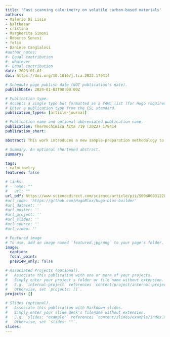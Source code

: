 ```yaml
---
title: 'Fast scanning calorimetry on volatile carbon-based materials'
authors:
- Valerio Di Lisio
- balthasar
- cristina
- Margherita Simoni
- Roberto Senesi
- felix
- Daniele Cangialosi
#author_notes:
#- Equal contribution
#- whatever
#- Equal contribution
date: 2023-01-01
doi: https://doi.org/10.1016/j.tca.2022.179414

# Schedule page publish date (NOT publication's date).
publishDate: 2024-01-03T00:00:00Z

# Publication type.
# Accepts a single type but formatted as a YAML list (for Hugo requirements).
# Enter a publication type from the CSL standard.
publication_types: [article-journal]

# Publication name and optional abbreviated publication name.
publication: Thermochimica Acta 719 (2023) 179414
publication_short:

abstract: This work introduces a new sample-preparation methodology to investigate volatile materials with fast scanning calorimetry (FSC). The protocol consists of a two-step process involving the embedding of the specimen in an inert silicone-oil-based matrix followed by gold sputtering, in order to ensure full encapsulation and isolation from the surrounding environment. This novel approach is tested thoroughly on a series of three carbon-based materials – resorcinol, corannulene and perylene. In addition to establishing the validity of our methodology, the FSC data also gives access to new and hitherto unexplored regimes of thermodynamic stability and metastability in these materials, including the emergence of glassy states, cold crystallization, and solid-to-solid transformations.

# Summary. An optional shortened abstract.
summary:

tags:
- calorimetry
featured: false

# links:
# - name: ""
#   url: ""
url_pdf: https://www.sciencedirect.com/science/article/pii/S0040603122002672/pdfft?md5=8f44a5746067e1a563778574e4c9df25&pid=1-s2.0-S0040603122002672-main.pdf
#url_code: 'https://github.com/HugoBlox/hugo-blox-builder'
#url_dataset: ''
#url_poster: ''
#url_project: ''
#url_slides: ''
#url_source: ''
#url_video: ''

# Featured image
# To use, add an image named `featured.jpg/png` to your page's folder. 
image:
  caption:
  focal_point:
  preview_only: false

# Associated Projects (optional).
#   Associate this publication with one or more of your projects.
#   Simply enter your project's folder or file name without extension.
#   E.g. `internal-project` references `content/project/internal-project/index.md`.
#   Otherwise, set `projects: []`.
projects: []

# Slides (optional).
#   Associate this publication with Markdown slides.
#   Simply enter your slide deck's filename without extension.
#   E.g. `slides: "example"` references `content/slides/example/index.md`.
#   Otherwise, set `slides: ""`.
slides:
---
```


<!-- Main text. Remove this comment and add your extra content here.

{{% callout note %}}
Click the *Cite* button above to demo the feature to enable visitors to import publication metadata into their reference management software.
{{% /callout %}}

{{% callout note %}}
Create your slides in Markdown - click the *Slides* button to check out the example.
{{% /callout %}}

Add the publication's **full text** or **supplementary notes** here. You can use rich formatting such as including [code, math, and images](https://docs.hugoblox.com/content/writing-markdown-latex/).

-->

